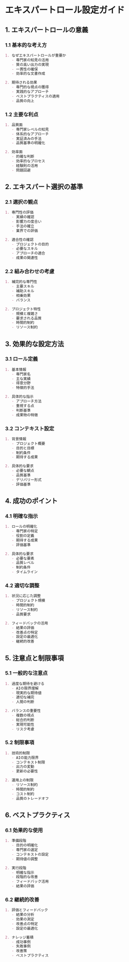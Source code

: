 # エキスパートロール設定ガイド

## 1. エキスパートロールの意義

### 1.1 基本的な考え方
```markdown
1. なぜエキスパートロールが重要か
   - 専門家の知見の活用
   - 質の高い出力の実現
   - 一貫性の確保
   - 効率的な文書作成

2. 期待される効果
   - 専門的な視点の獲得
   - 実践的なアプローチ
   - ベストプラクティスの適用
   - 品質の向上
```

### 1.2 主要な利点
```markdown
1. 品質面
   - 専門家レベルの知見
   - 体系的なアプローチ
   - 実証済みの手法
   - 品質基準の明確化

2. 効率面
   - 的確な判断
   - 効率的なプロセス
   - 経験則の活用
   - 問題回避
```

## 2. エキスパート選択の基準

### 2.1 選択の観点
```markdown
1. 専門性の評価
   - 実績の確認
   - 影響力の度合い
   - 手法の確立
   - 業界での評価

2. 適合性の確認
   - プロジェクトの目的
   - 必要なスキル
   - アプローチの適合
   - 成果の関連性
```

### 2.2 組み合わせの考慮
```markdown
1. 補完的な専門性
   - 主要スキル
   - 補助スキル
   - 相乗効果
   - バランス

2. プロジェクト特性
   - 規模と複雑さ
   - 要求される品質
   - 時間的制約
   - リソース制約
```

## 3. 効果的な設定方法

### 3.1 ロール定義
```markdown
1. 基本情報
   - 専門家名
   - 主な実績
   - 得意分野
   - 特徴的手法

2. 具体的な指示
   - アプローチ方法
   - 重視する点
   - 判断基準
   - 成果物の特徴
```

### 3.2 コンテキスト設定
```markdown
1. 背景情報
   - プロジェクト概要
   - 目的と目標
   - 制約条件
   - 期待する成果

2. 具体的な要求
   - 必要な観点
   - 品質基準
   - デリバリー形式
   - 評価基準
```

## 4. 成功のポイント

### 4.1 明確な指示
```markdown
1. ロールの明確化
   - 専門家の特定
   - 役割の定義
   - 期待する成果
   - 評価基準

2. 具体的な要求
   - 必要な要素
   - 品質レベル
   - 制約条件
   - タイムライン
```

### 4.2 適切な調整
```markdown
1. 状況に応じた調整
   - プロジェクト規模
   - 時間的制約
   - リソース制約
   - 品質要求

2. フィードバックの活用
   - 結果の評価
   - 改善点の特定
   - 設定の最適化
   - 継続的改善
```

## 5. 注意点と制限事項

### 5.1 一般的な注意点
```markdown
1. 過度な期待を避ける
   - AIの限界理解
   - 現実的な期待値
   - 適切な補完
   - 人間の判断

2. バランスの重要性
   - 複数の視点
   - 総合的判断
   - 実現可能性
   - リスク考慮
```

### 5.2 制限事項
```markdown
1. 技術的制限
   - AIの能力限界
   - コンテキスト制限
   - 出力の変動
   - 更新の必要性

2. 運用上の制限
   - リソース制約
   - 時間的制約
   - コスト制約
   - 品質のトレードオフ
```

## 6. ベストプラクティス

### 6.1 効果的な使用
```markdown
1. 準備段階
   - 目的の明確化
   - 専門家の選定
   - コンテキストの設定
   - 期待値の調整

2. 実行段階
   - 明確な指示
   - 段階的な改善
   - フィードバック活用
   - 結果の評価
```

### 6.2 継続的改善
```markdown
1. 評価とフィードバック
   - 結果の分析
   - 効果の測定
   - 改善点の特定
   - 設定の最適化

2. ナレッジ蓄積
   - 成功事例
   - 失敗事例
   - 改善策
   - ベストプラクティス